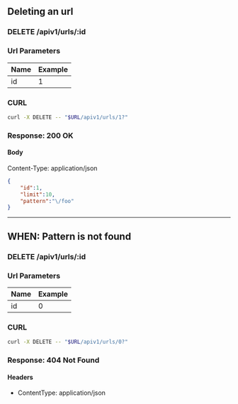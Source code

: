 ## Deleting an url

### DELETE /apiv1/urls/:id

### Url Parameters

Name | Example
--- | ---
id | 1

### CURL

```bash
curl -X DELETE -- "$URL/apiv1/urls/1?"
```

### Response: 200 OK

#### Body

Content-Type: application/json

```json
{
    "id":1,
    "limit":10,
    "pattern":"\/foo"
}
```

---

## WHEN: Pattern is not found

### DELETE /apiv1/urls/:id

### Url Parameters

Name | Example
--- | ---
id | 0

### CURL

```bash
curl -X DELETE -- "$URL/apiv1/urls/0?"
```

### Response: 404 Not Found

#### Headers

* ContentType: application/json

